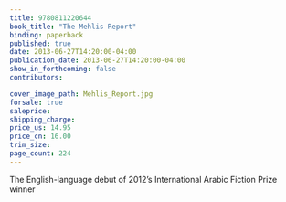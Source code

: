 ```yaml
---
title: 9780811220644
book_title: "The Mehlis Report"
binding: paperback
published: true
date: 2013-06-27T14:20:00-04:00
publication_date: 2013-06-27T14:20:00-04:00
show_in_forthcoming: false
contributors:

cover_image_path: Mehlis_Report.jpg
forsale: true
saleprice:
shipping_charge:
price_us: 14.95
price_cn: 16.00
trim_size:
page_count: 224
---
```

The English-language debut of 2012’s International Arabic Fiction Prize winner

